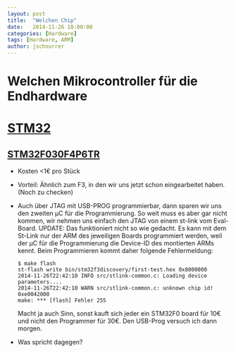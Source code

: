 ```yaml
---
layout: post
title:  "Welchen Chip"
date:   2014-11-26 18:00:00
categories: [Hardware]
tags: [Hardware, ARM]
author: jschnurrer
---
```


Welchen Mikrocontroller für die Endhardware
====

# [STM32](http://de.farnell.com/webapp/wcs/stores/servlet/Search?catalogId=15001&langId=-3&storeId=10161&categoryId=700000004185&sort=P_PRICE&st=STM32&pageSize=25&showResults=true&pf=310031672,310060087,310078320,310089495)

##	[STM32F030F4P6TR](http://de.farnell.com/stmicroelectronics/stm32f030f4p6tr/mcu-32bit-cortex-m0-48mhz-tssop/dp/2432084)

*   Kosten <1€ pro Stück
*   Vorteil: Ähnlich zum F3, in den wir uns jetzt schon eingearbeitet haben. (Noch zu checken)
*   Auch über JTAG mit USB-PROG programmierbar, dann sparen wir uns den zweiten µC für die Programmierung. So weit muss es aber gar nicht kommen, wir nehmen uns einfach den JTAG von einem st-link vom Eval-Board.
    UPDATE: Das funktioniert nicht so wie gedacht. Es kann mit dem St-Link nur der ARM des jeweiligen Boards programmiert werden, weil der µC für die Programmierung die Device-ID des montierten ARMs kennt. Beim Programmieren kommt daher folgende Fehlermeldung:

        $ make flash
        st-flash write bin/stm32f3discovery/first-test.hex 0x8000000
        2014-11-26T22:42:10 INFO src/stlink-common.c: Loading device parameters....
        2014-11-26T22:42:10 WARN src/stlink-common.c: unknown chip id! 0xe0042000
        make: *** [flash] Fehler 255

    Macht ja auch Sinn, sonst kauft sich jeder ein STM32F0 board für 10€ und nicht den Programmer für 30€. Den USB-Prog versuch ich dann morgen.


*   Was spricht dagegen?


